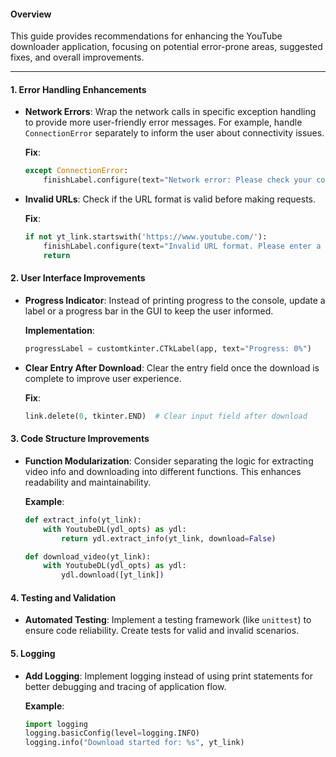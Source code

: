 #### Overview
This guide provides recommendations for enhancing the YouTube downloader application, focusing on potential error-prone areas, suggested fixes, and overall improvements.

---

#### 1. **Error Handling Enhancements**
- **Network Errors**: Wrap the network calls in specific exception handling to provide more user-friendly error messages. For example, handle `ConnectionError` separately to inform the user about connectivity issues.
  
  **Fix**:
  ```python
  except ConnectionError:
      finishLabel.configure(text="Network error: Please check your connection.", text_color="red")
  ```

- **Invalid URLs**: Check if the URL format is valid before making requests.
  
  **Fix**:
  ```python
  if not yt_link.startswith('https://www.youtube.com/'):
      finishLabel.configure(text="Invalid URL format. Please enter a valid YouTube link.", text_color="red")
      return
  ```

#### 2. **User Interface Improvements**
- **Progress Indicator**: Instead of printing progress to the console, update a label or a progress bar in the GUI to keep the user informed.
  
  **Implementation**:
  ```python
  progressLabel = customtkinter.CTkLabel(app, text="Progress: 0%")
  ```

- **Clear Entry After Download**: Clear the entry field once the download is complete to improve user experience.
  
  **Fix**:
  ```python
  link.delete(0, tkinter.END)  # Clear input field after download
  ```

#### 3. **Code Structure Improvements**
- **Function Modularization**: Consider separating the logic for extracting video info and downloading into different functions. This enhances readability and maintainability.
  
  **Example**:
  ```python
  def extract_info(yt_link):
      with YoutubeDL(ydl_opts) as ydl:
          return ydl.extract_info(yt_link, download=False)

  def download_video(yt_link):
      with YoutubeDL(ydl_opts) as ydl:
          ydl.download([yt_link])
  ```

#### 4. **Testing and Validation**
- **Automated Testing**: Implement a testing framework (like `unittest`) to ensure code reliability. Create tests for valid and invalid scenarios.

#### 5. **Logging**
- **Add Logging**: Implement logging instead of using print statements for better debugging and tracing of application flow.

  **Example**:
  ```python
  import logging
  logging.basicConfig(level=logging.INFO)
  logging.info("Download started for: %s", yt_link)
  ```

